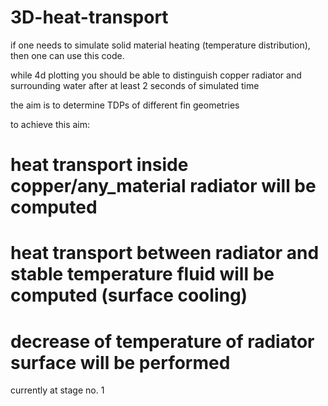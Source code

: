 # 3D-heat-transport

if one needs to simulate solid material heating (temperature distribution), then one can use this code.

while 4d plotting you should be able to distinguish copper radiator and surrounding water after at least 2 seconds of simulated time

the aim is to determine TDPs of different fin geometries

to achieve this aim:

# heat transport inside copper/any_material radiator will be computed

# heat transport between radiator and stable temperature fluid will be computed (surface cooling)

# decrease of temperature of radiator surface will be performed

currently at stage no. 1
